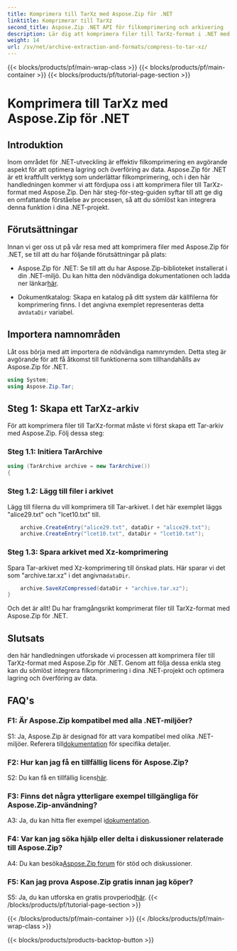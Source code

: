 ```yaml
---
title: Komprimera till TarXz med Aspose.Zip för .NET
linktitle: Komprimerar till TarXz
second_title: Aspose.Zip .NET API för filkomprimering och arkivering
description: Lär dig att komprimera filer till TarXz-format i .NET med Aspose.Zip. Följ vår steg-för-steg-guide för effektiv fillagring och överföring.
weight: 14
url: /sv/net/archive-extraction-and-formats/compress-to-tar-xz/
---
```


{{< blocks/products/pf/main-wrap-class >}}
{{< blocks/products/pf/main-container >}}
{{< blocks/products/pf/tutorial-page-section >}}

# Komprimera till TarXz med Aspose.Zip för .NET

## Introduktion

Inom området för .NET-utveckling är effektiv filkomprimering en avgörande aspekt för att optimera lagring och överföring av data. Aspose.Zip för .NET är ett kraftfullt verktyg som underlättar filkomprimering, och i den här handledningen kommer vi att fördjupa oss i att komprimera filer till TarXz-format med Aspose.Zip. Den här steg-för-steg-guiden syftar till att ge dig en omfattande förståelse av processen, så att du sömlöst kan integrera denna funktion i dina .NET-projekt.

## Förutsättningar

Innan vi ger oss ut på vår resa med att komprimera filer med Aspose.Zip för .NET, se till att du har följande förutsättningar på plats:

-  Aspose.Zip för .NET: Se till att du har Aspose.Zip-biblioteket installerat i din .NET-miljö. Du kan hitta den nödvändiga dokumentationen och ladda ner länkar[här](https://reference.aspose.com/zip/net/).

-  Dokumentkatalog: Skapa en katalog på ditt system där källfilerna för komprimering finns. I det angivna exemplet representeras detta av`dataDir` variabel.

## Importera namnområden

Låt oss börja med att importera de nödvändiga namnrymden. Detta steg är avgörande för att få åtkomst till funktionerna som tillhandahålls av Aspose.Zip för .NET.

```csharp
using System;
using Aspose.Zip.Tar;
```

## Steg 1: Skapa ett TarXz-arkiv

För att komprimera filer till TarXz-format måste vi först skapa ett Tar-arkiv med Aspose.Zip. Följ dessa steg:

### Steg 1.1: Initiera TarArchive

```csharp
using (TarArchive archive = new TarArchive())
{
```

### Steg 1.2: Lägg till filer i arkivet

Lägg till filerna du vill komprimera till Tar-arkivet. I det här exemplet läggs "alice29.txt" och "lcet10.txt" till.

```csharp
    archive.CreateEntry("alice29.txt", dataDir + "alice29.txt");
    archive.CreateEntry("lcet10.txt", dataDir + "lcet10.txt");
```

### Steg 1.3: Spara arkivet med Xz-komprimering

 Spara Tar-arkivet med Xz-komprimering till önskad plats. Här sparar vi det som "archive.tar.xz" i det angivna`dataDir`.

```csharp
    archive.SaveXzCompressed(dataDir + "archive.tar.xz");
}
```

Och det är allt! Du har framgångsrikt komprimerat filer till TarXz-format med Aspose.Zip för .NET.

## Slutsats

den här handledningen utforskade vi processen att komprimera filer till TarXz-format med Aspose.Zip för .NET. Genom att följa dessa enkla steg kan du sömlöst integrera filkomprimering i dina .NET-projekt och optimera lagring och överföring av data.

## FAQ's

### F1: Är Aspose.Zip kompatibel med alla .NET-miljöer?

 S1: Ja, Aspose.Zip är designad för att vara kompatibel med olika .NET-miljöer. Referera till[dokumentation](https://reference.aspose.com/zip/net/) för specifika detaljer.

### F2: Hur kan jag få en tillfällig licens för Aspose.Zip?

 S2: Du kan få en tillfällig licens[här](https://purchase.aspose.com/temporary-license/).

### F3: Finns det några ytterligare exempel tillgängliga för Aspose.Zip-användning?

 A3: Ja, du kan hitta fler exempel i[dokumentation](https://reference.aspose.com/zip/net/).

### F4: Var kan jag söka hjälp eller delta i diskussioner relaterade till Aspose.Zip?

 A4: Du kan besöka[Aspose.Zip forum](https://forum.aspose.com/c/zip/37) för stöd och diskussioner.

### F5: Kan jag prova Aspose.Zip gratis innan jag köper?

 S5: Ja, du kan utforska en gratis provperiod[här](https://releases.aspose.com/zip/net).
{{< /blocks/products/pf/tutorial-page-section >}}

{{< /blocks/products/pf/main-container >}}
{{< /blocks/products/pf/main-wrap-class >}}

{{< blocks/products/products-backtop-button >}}
